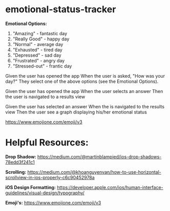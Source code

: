 # emotional-status-tracker

**Emotional Options:**
1. "Amazing" - fantastic day
2. "Really Good" - happy day
3. "Normal" - average day
4. "Exhausted" - tired day
5. "Depressed" - sad day
6. "Frustrated" - angry day
7. "Stressed-out" - frantic day

Given the user has opened the app
When the user is asked, "How was your day?"
They select one of the above options (see the Emotional Options).

Given the user has opened the app
When the user selects an answer
Then the user is navigated to a results view

Given the user has selected an answer
When the is navigated to the results view
Then the user see a graph displaying his/her emotional status

https://www.emojione.com/emoji/v3


# Helpful Resources:
**Drop Shadow:** https://medium.com/@martinblampied/ios-drop-shadows-78edd3f241c1

**Scrolling:** https://medium.com/@khoanguyenvan/how-to-use-horizontal-scrollview-in-ios-properly-c6c90452978a

**iOS Design Formatting:** https://developer.apple.com/ios/human-interface-guidelines/visual-design/typography/

**Emoji's:** https://www.emojione.com/emoji/v3
